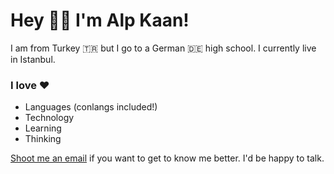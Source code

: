 # Hey 👋🏻 I'm Alp Kaan!

I am from Turkey 🇹🇷 but I go to a German 🇩🇪 high school. I currently live in Istanbul.

### I love ♥
- Languages (conlangs included!)
- Technology
- Learning
- Thinking

[Shoot me an email](mailto:alpkaanaksu) if you want to get to know me better. I'd be happy to talk.
